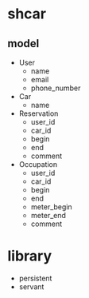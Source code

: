 # shcar

## model

- User
    - name
    - email
    - phone\_number
- Car
    - name
- Reservation
    - user\_id
    - car\_id
    - begin
    - end
    - comment
- Occupation
    - user\_id
    - car\_id
    - begin
    - end
    - meter\_begin
    - meter\_end
    - comment

# library

- persistent
- servant
